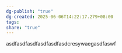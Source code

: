 ```yaml
---
dg-publish: "true"
dg-created: 2025-06-06T14:22:17.279+08:00
tags: 
share: "true"
---
```

 asdfasdfasdfasdfasdfasdcresywaegasdfaswf

